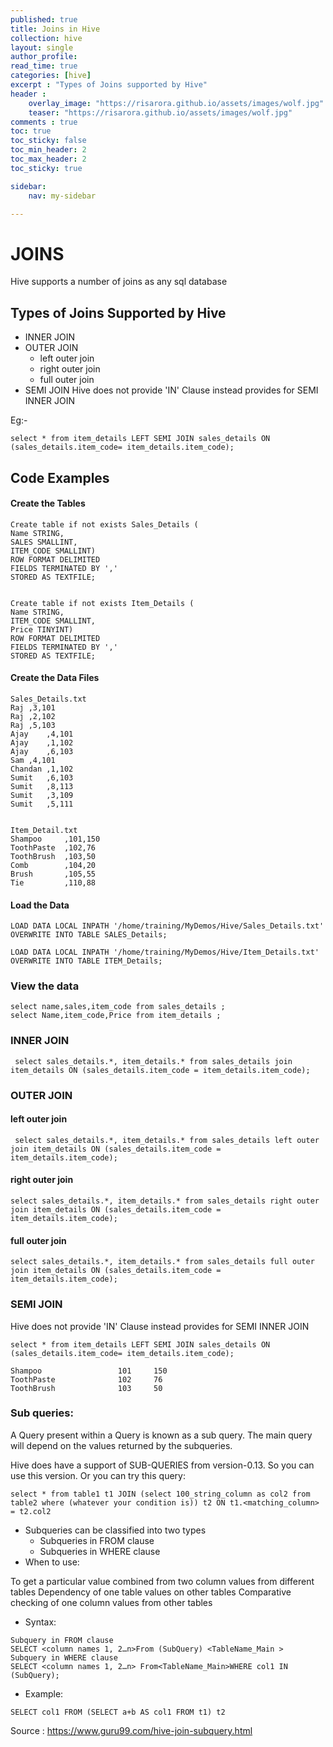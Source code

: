 ```yaml
---
published: true
title: Joins in Hive
collection: hive
layout: single
author_profile:
read_time: true
categories: [hive]
excerpt : "Types of Joins supported by Hive"
header :
    overlay_image: "https://risarora.github.io/assets/images/wolf.jpg"
    teaser: "https://risarora.github.io/assets/images/wolf.jpg"
comments : true
toc: true
toc_sticky: false
toc_min_header: 2
toc_max_header: 2
toc_sticky: true

sidebar:
    nav: my-sidebar

---
```


# JOINS
Hive supports a number of joins as any sql database

## Types of Joins Supported by Hive

* INNER JOIN
* OUTER JOIN
  * left outer join
  * right outer join
  * full outer join
* SEMI JOIN
Hive does not provide 'IN' Clause instead provides for SEMI INNER JOIN   

Eg:-
```
select * from item_details LEFT SEMI JOIN sales_details ON (sales_details.item_code= item_details.item_code);
```
## Code Examples
#### Create the Tables
```
Create table if not exists Sales_Details (
Name STRING,
SALES SMALLINT,
ITEM_CODE SMALLINT)
ROW FORMAT DELIMITED
FIELDS TERMINATED BY ','
STORED AS TEXTFILE;


Create table if not exists Item_Details (
Name STRING,
ITEM_CODE SMALLINT,
Price TINYINT)
ROW FORMAT DELIMITED
FIELDS TERMINATED BY ','
STORED AS TEXTFILE;
```

#### Create the Data Files
```
Sales_Details.txt
Raj	,3,101
Raj	,2,102
Raj	,5,103
Ajay	,4,101
Ajay	,1,102
Ajay	,6,103
Sam	,4,101
Chandan	,1,102
Sumit	,6,103
Sumit	,8,113
Sumit	,3,109
Sumit	,5,111


Item_Detail.txt
Shampoo		,101,150
ToothPaste	,102,76
ToothBrush	,103,50
Comb		,104,20
Brush		,105,55
Tie 		,110,88
```

#### Load the Data
```
LOAD DATA LOCAL INPATH '/home/training/MyDemos/Hive/Sales_Details.txt'
OVERWRITE INTO TABLE SALES_Details;

LOAD DATA LOCAL INPATH '/home/training/MyDemos/Hive/Item_Details.txt'
OVERWRITE INTO TABLE ITEM_Details;
```

### View the data
```
select name,sales,item_code from sales_details ;
select Name,item_code,Price from item_details ;
```

<!--
#### JOIN
```
select name,sales,item_code from sales_details ;
join item_details ON (sales_details.item_code = item_details.item_code);
```
-->
### INNER JOIN

```
 select sales_details.*, item_details.* from sales_details join item_details ON (sales_details.item_code = item_details.item_code);
```
### OUTER JOIN

#### left outer join
```
 select sales_details.*, item_details.* from sales_details left outer join item_details ON (sales_details.item_code = item_details.item_code);
```
#### right outer join
 ```
 select sales_details.*, item_details.* from sales_details right outer join item_details ON (sales_details.item_code = item_details.item_code);
 ```
#### full outer join
 ```
 select sales_details.*, item_details.* from sales_details full outer join item_details ON (sales_details.item_code = item_details.item_code);
```

### SEMI JOIN

Hive does not provide 'IN' Clause instead provides  for SEMI INNER JOIN
```
select * from item_details LEFT SEMI JOIN sales_details ON (sales_details.item_code= item_details.item_code);

Shampoo                 101     150
ToothPaste              102     76
ToothBrush              103     50
```

### Sub queries:
A Query present within a Query is known as a sub query. The main query will depend on the values returned by the subqueries.

Hive does have a support of SUB-QUERIES from version-0.13. So you can use this version. Or you can try this query:
```
select * from table1 t1 JOIN (select 100_string_column as col2 from table2 where (whatever your condition is)) t2 ON t1.<matching_column> = t2.col2
```

* Subqueries can be classified into two types
    * Subqueries in FROM clause
    * Subqueries in WHERE clause
* When to use:

To get a particular value combined from two column values from different tables
Dependency of one table values on other tables
Comparative checking of one column values from other tables

* Syntax:

```
Subquery in FROM clause
SELECT <column names 1, 2…n>From (SubQuery) <TableName_Main >
Subquery in WHERE clause
SELECT <column names 1, 2…n> From<TableName_Main>WHERE col1 IN (SubQuery);
```
* Example:
```
SELECT col1 FROM (SELECT a+b AS col1 FROM t1) t2
```

Source : https://www.guru99.com/hive-join-subquery.html
